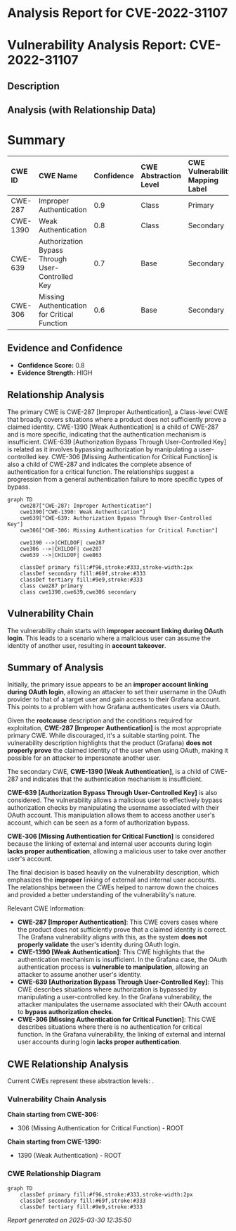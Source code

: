 # Analysis Report for CVE-2022-31107

# Vulnerability Analysis Report: CVE-2022-31107

## Description



## Analysis (with Relationship Data)

# Summary
| CWE ID  | CWE Name                                                                  | Confidence | CWE Abstraction Level | CWE Vulnerability Mapping Label | CWE-Vulnerability Mapping Notes |
| :-------- | :------------------------------------------------------------------------ | :--------- | :---------------------- | :------------------------------ | :------------------------------ |
| CWE-287   | Improper Authentication                                                   | 0.9        | Class                   | Primary                           | Discouraged                   |
| CWE-1390  | Weak Authentication                                                     | 0.8        | Class                   | Secondary                         | Allowed-with-Review           |
| CWE-639   | Authorization Bypass Through User-Controlled Key                        | 0.7        | Base                    | Secondary                         | Allowed                       |
| CWE-306   | Missing Authentication for Critical Function                            | 0.6        | Base                    | Secondary                         | Allowed                       |

## Evidence and Confidence

*   **Confidence Score:** 0.8
*   **Evidence Strength:** HIGH

## Relationship Analysis
The primary CWE is CWE-287 [Improper Authentication], a Class-level CWE that broadly covers situations where a product does not sufficiently prove a claimed identity. CWE-1390 [Weak Authentication] is a child of CWE-287 and is more specific, indicating that the authentication mechanism is insufficient. CWE-639 [Authorization Bypass Through User-Controlled Key] is related as it involves bypassing authorization by manipulating a user-controlled key. CWE-306 [Missing Authentication for Critical Function] is also a child of CWE-287 and indicates the complete absence of authentication for a critical function. The relationships suggest a progression from a general authentication failure to more specific types of bypass.

```mermaid
graph TD
    cwe287["CWE-287: Improper Authentication"]
    cwe1390["CWE-1390: Weak Authentication"]
    cwe639["CWE-639: Authorization Bypass Through User-Controlled Key"]
    cwe306["CWE-306: Missing Authentication for Critical Function"]

    cwe1390 -->|CHILDOF| cwe287
    cwe306 -->|CHILDOF| cwe287
    cwe639 -->|CHILDOF| cwe863

    classDef primary fill:#f96,stroke:#333,stroke-width:2px
    classDef secondary fill:#69f,stroke:#333
    classDef tertiary fill:#9e9,stroke:#333
    class cwe287 primary
    class cwe1390,cwe639,cwe306 secondary
```

## Vulnerability Chain
The vulnerability chain starts with **improper account linking during OAuth login**. This leads to a scenario where a malicious user can assume the identity of another user, resulting in **account takeover**.

## Summary of Analysis
Initially, the primary issue appears to be an **improper account linking during OAuth login**, allowing an attacker to set their username in the OAuth provider to that of a target user and gain access to their Grafana account. This points to a problem with how Grafana authenticates users via OAuth.

Given the **rootcause** description and the conditions required for exploitation, **CWE-287 [Improper Authentication]** is the most appropriate primary CWE. While discouraged, it's a suitable starting point. The vulnerability description highlights that the product (Grafana) **does not properly prove** the claimed identity of the user when using OAuth, making it possible for an attacker to impersonate another user.

The secondary CWE, **CWE-1390 [Weak Authentication]**, is a child of CWE-287 and indicates that the authentication mechanism is insufficient.

**CWE-639 [Authorization Bypass Through User-Controlled Key]** is also considered. The vulnerability allows a malicious user to effectively bypass authorization checks by manipulating the username associated with their OAuth account. This manipulation allows them to access another user's account, which can be seen as a form of authorization bypass.

**CWE-306 [Missing Authentication for Critical Function]** is considered because the linking of external and internal user accounts during login **lacks proper authentication**, allowing a malicious user to take over another user's account.

The final decision is based heavily on the vulnerability description, which emphasizes the **improper** linking of external and internal user accounts. The relationships between the CWEs helped to narrow down the choices and provided a better understanding of the vulnerability's nature.

Relevant CWE Information:
*   **CWE-287 [Improper Authentication]**: This CWE covers cases where the product does not sufficiently prove that a claimed identity is correct. The Grafana vulnerability aligns with this, as the system **does not properly validate** the user's identity during OAuth login.
*   **CWE-1390 [Weak Authentication]**: This CWE highlights that the authentication mechanism is insufficient. In the Grafana case, the OAuth authentication process is **vulnerable to manipulation**, allowing an attacker to assume another user's identity.
*   **CWE-639 [Authorization Bypass Through User-Controlled Key]**: This CWE describes situations where authorization is bypassed by manipulating a user-controlled key. In the Grafana vulnerability, the attacker manipulates the username associated with their OAuth account to **bypass authorization checks**.
*   **CWE-306 [Missing Authentication for Critical Function]**: This CWE describes situations where there is no authentication for critical function. In the Grafana vulnerability, the linking of external and internal user accounts during login **lacks proper authentication**.


## CWE Relationship Analysis

Current CWEs represent these abstraction levels: .


### Vulnerability Chain Analysis

**Chain starting from CWE-306:**
- 306 (Missing Authentication for Critical Function) - ROOT


**Chain starting from CWE-1390:**
- 1390 (Weak Authentication) - ROOT



### CWE Relationship Diagram

```mermaid
graph TD
    classDef primary fill:#f96,stroke:#333,stroke-width:2px
    classDef secondary fill:#69f,stroke:#333
    classDef tertiary fill:#9e9,stroke:#333
```



*Report generated on 2025-03-30 12:35:50*
